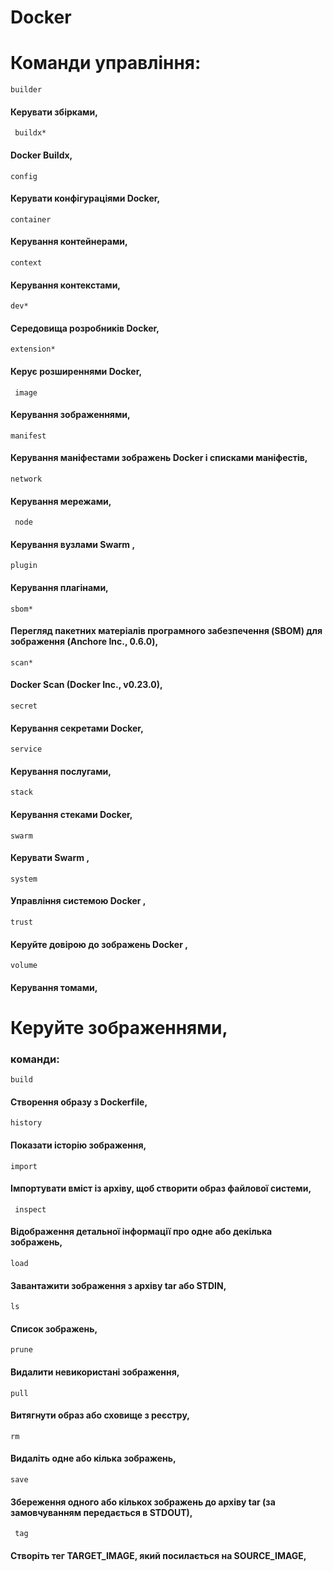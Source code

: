 # Docker
# Команди управління:
```builder```  
#### Керувати збірками,
``` buildx*```    
#### Docker Buildx,
```config```     
#### Керувати конфігураціями Docker,
```container ``` 
#### Керування контейнерами,
``` context ```   
#### Керування контекстами,
``` dev* ```
#### Середовища розробників Docker,
``` extension* ```
#### Керує розширеннями Docker,
```  image ```
#### Керування зображеннями,
``` manifest ```
#### Керування маніфестами зображень Docker і списками маніфестів,
``` network ```
#### Керування мережами,
```  node ```
#### Керування вузлами Swarm ,
``` plugin ```
#### Керування плагінами,
``` sbom* ```
#### Перегляд пакетних матеріалів програмного забезпечення (SBOM) для зображення (Anchore Inc., 0.6.0),
``` scan* ```
#### Docker Scan (Docker Inc., v0.23.0),
``` secret  ```
#### Керування секретами Docker,
```service ```
#### Керування послугами,
```stack ```
#### Керування стеками Docker,
``` swarm ```
#### Керувати Swarm ,
```system```
#### Управління системою Docker ,
```trust ```
#### Керуйте довірою до зображень Docker ,
``` volume ``` 
#### Керування томами,
# Керуйте зображеннями,
### команди:
``` build ```
#### Створення образу з Dockerfile,
``` history ```
#### Показати історію зображення,
``` import ```
#### Імпортувати вміст із архіву, щоб створити образ файлової системи,
```  inspect ```
#### Відображення детальної інформації про одне або декілька зображень,
```load ```
#### Завантажити зображення з архіву tar або STDIN,
``` ls ``` 
#### Список зображень,
``` prune ```
#### Видалити невикористані зображення,
``` pull ```
#### Витягнути образ або сховище з реєстру,
``` rm ```
#### Видаліть одне або кілька зображень,
``` save ```
#### Збереження одного або кількох зображень до архіву tar (за замовчуванням передається в STDOUT),
```  tag ```
#### Створіть тег TARGET_IMAGE, який посилається на SOURCE_IMAGE,


